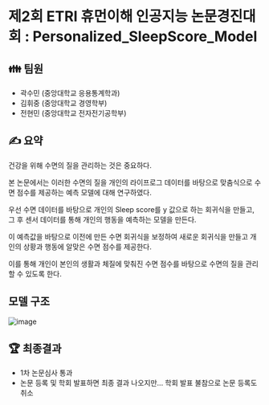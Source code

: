 # 제2회 ETRI 휴먼이해 인공지능 논문경진대회 : Personalized_SleepScore_Model

## 👪 팀원
- 곽수민 (중앙대학교 응용통계학과)
- 김휘중 (중앙대학교 경영학부)
- 전현민 (중앙대학교 전자전기공학부)


## ✍ 요약
건강을 위해 수면의 질을 관리하는 것은 중요하다. 

본 논문에서는 이러한 수면의 질을 개인의 라이프로그 데이터를 바탕으로 맞춤식으로 수면 점수를 제공하는 예측 모델에 대해 연구하였다.

우선 수면 데이터를 바탕으로 개인의 Sleep score를 y 값으로 하는 회귀식을 만들고, 그 후 센서 데이터를 통해 개인의 행동을 예측하는 모델을 만든다.   

이 예측값을 바탕으로 이전에 만든 수면 회귀식을 보정하여 새로운 회귀식을 만들고 개인의 상황과 행동에 알맞은 수면 점수를 제공한다.   

이를 통해 개인이 본인의 생활과 체질에 맞춰진 수면 점수를 바탕으로 수면의 질을 관리할 수 있도록 한다.  



## 모델 구조
![image](https://user-images.githubusercontent.com/99728502/231947808-71628240-ad70-4d66-8585-19a3a588374a.png)



## 🏆 최종결과

- 1차 논문심사 통과
- 논문 등록 및 학회 발표하면 최종 결과 나오지만... 학회 발표 불참으로 논문 등록도 취소
